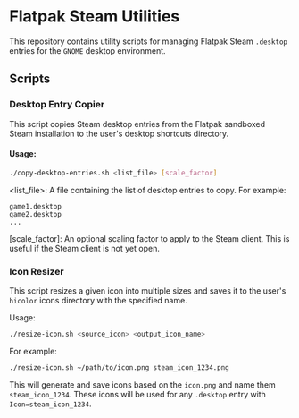 # Flatpak Steam Utilities

This repository contains utility scripts for managing Flatpak Steam `.desktop` entries for the `GNOME` desktop environment.

## Scripts

### Desktop Entry Copier

This script copies Steam desktop entries from the Flatpak sandboxed Steam installation to the user's desktop shortcuts directory.

#### Usage:
```bash
./copy-desktop-entries.sh <list_file> [scale_factor]
```

<list_file>: A file containing the list of desktop entries to copy. For example:
```
game1.desktop
game2.desktop
...
```

[scale_factor]: An optional scaling factor to apply to the Steam client. This is useful if the Steam client is not yet open.


### Icon Resizer
This script resizes a given icon into multiple sizes and saves it to the user's `hicolor` icons directory with the specified name.

Usage:
```bash
./resize-icon.sh <source_icon> <output_icon_name> 
```

For example:
```bash
./resize-icon.sh ~/path/to/icon.png steam_icon_1234.png
```

This will generate and save icons based on the `icon.png` and name them `steam_icon_1234`.
These icons will be used for any `.desktop` entry with `Icon=steam_icon_1234`.
